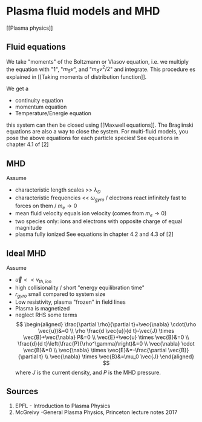 # Plasma fluid models and MHD
[[Plasma physics]]


## Fluid equations
We take "moments" of the Boltzmann or Vlasov equation, i.e. we multiply the equation with "1", "$m_S v$", and "$m_S v^2/2$" and integrate. This procedure es explained in [[Taking moments of distribution function]].


We get a
- continuity equation
- momentum equation
- Temperature/Energie equation

this system can then be closed using [[Maxwell equations]]. 
The Bragiinski equations are also a way to close the system.
For multi-fluid models, you pose the above equations for each particle species!
See equations in chapter 4.1 of [2]


## MHD
Assume
- characteristic length scales >> $\lambda_{D}$
- characteristic frequencies << $\omega_{gyro}$ / electrons react infinitely fast to forces on them / $m_e \to 0$
- mean fluid velocity equals ion velocity (comes from $m_e\to 0$)
- two species only: ions and electrons with opposite charge of equal magnitude
- plasma fully ionized
See equations in chapter 4.2 and 4.3 of [2]

## Ideal MHD
Assume
- $\vec{u}<<v_{th,ion}$ 
- high collisionality / short "energy equilibration time"
- $r_{gyro}$ small compared to system size
- Low resistivity, plasma "frozen" in field lines
- Plasma is magnetized
- neglect RHS some terms
$$
\begin{aligned}
\frac{\partial \rho}{\partial t}+\vec{\nabla} \cdot(\rho \vec{u})&=0 \\
\rho \frac{d \vec{u}}{d t}-\vec{J} \times \vec{B}+\vec{\nabla} P&=0 \\
\vec{E}+\vec{u} \times \vec{B}&=0 \\
\frac{d}{d t}\left(\frac{P}{\rho^\gamma}\right)&=0 \\
\vec{\nabla} \cdot \vec{B}&=0 \\
\vec{\nabla} \times \vec{E}&=-\frac{\partial \vec{B}}{\partial t} \\
\vec{\nabla} \times \vec{B}&=\mu_0 \vec{J}
\end{aligned}
$$
where $J$ is the current density, and $P$ is the MHD pressure.


## Sources
1. EPFL - Introduction to Plasma Physics
2. McGreivy -General Plasma Physics, Princeton lecture notes 2017